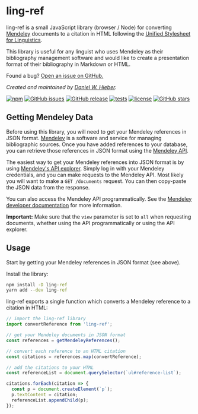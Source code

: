 # ling-ref

ling-ref is a small JavaScript library (browser / Node) for converting [Mendeley][Mendeley] documents to a citation in HTML following the [Unified Stylesheet for Linguistics][Unified].

This library is useful for any linguist who uses Mendeley as their bibliography management software and would like to create a presentation format of their bibliography in Markdown or HTML.

Found a bug? [Open an issue on GitHub.][new-issue]

_Created and maintained by [Daniel W. Hieber][me]._

[![npm](https://img.shields.io/npm/dt/ling-ref)][npm]
[![GitHub issues](https://img.shields.io/github/issues/dwhieb/ling-ref)][issues]
[![GitHub release](https://img.shields.io/github/v/release/dwhieb/ling-ref)][releases]
[![tests](https://github.com/dwhieb/ling-ref/workflows/tests/badge.svg)][tests]
[![license](https://img.shields.io/github/license/dwhieb/ling-ref.svg)][license]
[![GitHub stars](https://img.shields.io/github/stars/dwhieb/ling-ref.svg?style=social)][GitHub]

## Getting Mendeley Data

Before using this library, you will need to get your Mendeley references in JSON format. [Mendeley][Mendeley] is a software and service for managing bibliographic sources. Once you have added references to your database, you can retrieve those references in JSON format using the [Mendeley API][Mendeley-API].

The easiest way to get your Mendeley references into JSON format is by using [Mendeley's API explorer][Mendeley-explorer]. Simply log in with your Mendeley credentials, and you can make requests to the Mendeley API. Most likely you will want to make a `GET /documents` request. You can then copy-paste the JSON data from the response.

You can also access the Mendeley API programmatically. See the [Mendeley developer documentation][Mendeley-API] for more information.

**Important:** Make sure that the `view` parameter is set to `all` when requesting documents, whether using the API programmatically or using the API explorer.

## Usage

Start by getting your Mendeley references in JSON format (see above).

Install the library:

```cmd
npm install -D ling-ref
yarn add --dev ling-ref
```

ling-ref exports a single function which converts a Mendeley reference to a citation in HTML:

```js
// import the ling-ref library
import convertReference from 'ling-ref';

// get your Mendeley documents in JSON format
const references = getMendeleyReferences();

// convert each reference to an HTML citation
const citations = references.map(convertReference);

// add the citations to your HTML
const referenceList = document.querySelector(`ul#reference-list`);

citations.forEach(citation => {
  const p = document.createElement(`p`);
  p.textContent = citation;
  referenceList.appendChild(p);
});
```

<!-- Links -->

[GitHub]:            https://github.com/dwhieb/ling-ref
[issues]:            https://github.com/dwhieb/ling-ref/issues
[new-issue]:         https://github.com/dwhieb/ling-ref/issues/new
[license]:           https://github.com/dwhieb/ling-ref/blob/main/LICENSE.md
[Mendeley]:          https://www.mendeley.com/
[Mendeley-API]:      https://dev.mendeley.com/
[Mendeley-explorer]: https://api.mendeley.com/apidocs/docs
[me]:                https://github.com/dwhieb
[npm]:               https://www.npmjs.com/package/ling-ref
[releases]:          https://github.com/dwhieb/ling-ref/releases
[tests]:             https://github.com/dwhieb/ling-ref/actions
[Unified]:           https://www.linguisticsociety.org/resource/unified-style-sheet
